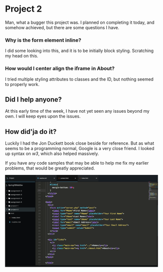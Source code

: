 # Project 2

Man, what a bugger this project was.
I planned on completing it today, and somehow achieved, but there are some questions I have.

### Why is the form element inline?
I did some looking into this, and it is to be initially block styling. Scratching my head on this.
### How would I center align the iframe in About?

I tried multiple styling attributes to classes and the ID, but nothing seemed to properly work.

## Did I help anyone?
At this early time of the week, I have not yet seen any issues beyond my own. I will keep eyes upon the issues.

## How did'ja do it?

Luckily I had the Jon Duckett book close beside for reference. But as what seems to be a programming normal, Google is a very close friend. I looked up syntax on *w3*, which also helped massively.

If you have any code samples that may be able to help me fix my earlier problems, that would be greatly appreciated.

![project 2 screenshot](./images/screenshot_p2.png)

